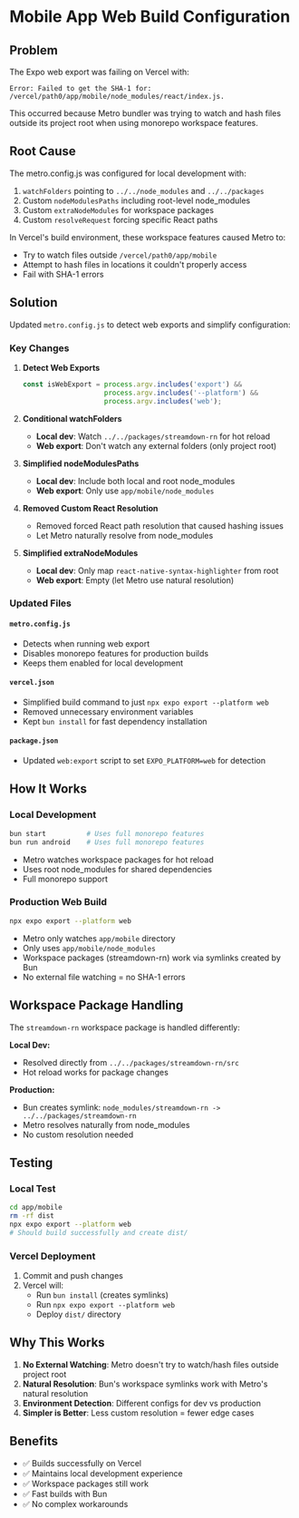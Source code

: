 # Mobile App Web Build Configuration

## Problem
The Expo web export was failing on Vercel with:
```
Error: Failed to get the SHA-1 for: /vercel/path0/app/mobile/node_modules/react/index.js.
```

This occurred because Metro bundler was trying to watch and hash files outside its project root when using monorepo workspace features.

## Root Cause
The metro.config.js was configured for local development with:
1. `watchFolders` pointing to `../../node_modules` and `../../packages`
2. Custom `nodeModulesPaths` including root-level node_modules
3. Custom `extraNodeModules` for workspace packages
4. Custom `resolveRequest` forcing specific React paths

In Vercel's build environment, these workspace features caused Metro to:
- Try to watch files outside `/vercel/path0/app/mobile`
- Attempt to hash files in locations it couldn't properly access
- Fail with SHA-1 errors

## Solution
Updated `metro.config.js` to detect web exports and simplify configuration:

### Key Changes

1. **Detect Web Exports**
   ```javascript
   const isWebExport = process.argv.includes('export') && 
                       process.argv.includes('--platform') && 
                       process.argv.includes('web');
   ```

2. **Conditional watchFolders**
   - **Local dev**: Watch `../../packages/streamdown-rn` for hot reload
   - **Web export**: Don't watch any external folders (only project root)

3. **Simplified nodeModulesPaths**
   - **Local dev**: Include both local and root node_modules
   - **Web export**: Only use `app/mobile/node_modules`

4. **Removed Custom React Resolution**
   - Removed forced React path resolution that caused hashing issues
   - Let Metro naturally resolve from node_modules

5. **Simplified extraNodeModules**
   - **Local dev**: Only map `react-native-syntax-highlighter` from root
   - **Web export**: Empty (let Metro use natural resolution)

### Updated Files

#### `metro.config.js`
- Detects when running web export
- Disables monorepo features for production builds
- Keeps them enabled for local development

#### `vercel.json`
- Simplified build command to just `npx expo export --platform web`
- Removed unnecessary environment variables
- Kept `bun install` for fast dependency installation

#### `package.json`
- Updated `web:export` script to set `EXPO_PLATFORM=web` for detection

## How It Works

### Local Development
```bash
bun start          # Uses full monorepo features
bun run android    # Uses full monorepo features
```
- Metro watches workspace packages for hot reload
- Uses root node_modules for shared dependencies
- Full monorepo support

### Production Web Build
```bash
npx expo export --platform web
```
- Metro only watches `app/mobile` directory
- Only uses `app/mobile/node_modules`
- Workspace packages (streamdown-rn) work via symlinks created by Bun
- No external file watching = no SHA-1 errors

## Workspace Package Handling

The `streamdown-rn` workspace package is handled differently:

**Local Dev:**
- Resolved directly from `../../packages/streamdown-rn/src`
- Hot reload works for package changes

**Production:**
- Bun creates symlink: `node_modules/streamdown-rn -> ../../packages/streamdown-rn`
- Metro resolves naturally from node_modules
- No custom resolution needed

## Testing

### Local Test
```bash
cd app/mobile
rm -rf dist
npx expo export --platform web
# Should build successfully and create dist/
```

### Vercel Deployment
1. Commit and push changes
2. Vercel will:
   - Run `bun install` (creates symlinks)
   - Run `npx expo export --platform web`
   - Deploy `dist/` directory

## Why This Works

1. **No External Watching**: Metro doesn't try to watch/hash files outside project root
2. **Natural Resolution**: Bun's workspace symlinks work with Metro's natural resolution
3. **Environment Detection**: Different configs for dev vs production
4. **Simpler is Better**: Less custom resolution = fewer edge cases

## Benefits

- ✅ Builds successfully on Vercel
- ✅ Maintains local development experience
- ✅ Workspace packages still work
- ✅ Fast builds with Bun
- ✅ No complex workarounds
